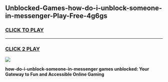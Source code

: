 
## Unblocked-Games-how-do-i-unblock-someone-in-messenger-Play-Free-4g6gs
<h3>
<a href="https://premium76.site?title=how-do-i-unblock-someone-in-messenger&ref=21A">CLICK TO PLAY</a></h3>
<hr>

<h3>
<a href="https://premium76.site?title=how-do-i-unblock-someone-in-messenger&ref=21A">CLICK 2 PLAY</a>
  
</h3>

<a href="https://premium76.site?title=how-do-i-unblock-someone-in-messenger&ref=21A"><img src="https://clearcache.store/games.png"></a>


**how-do-i-unblock-someone-in-messenger games unblocked: Your Gateway to Fun and Accessible Online Gaming**
